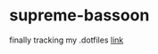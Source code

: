 # supreme-bassoon

finally tracking my .dotfiles [link](https://www.electricmonk.nl/log/2015/06/22/keep-your-home-dir-in-git-with-a-detached-working-directory/)
